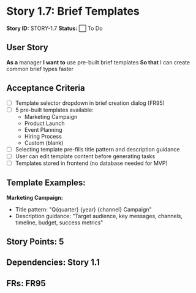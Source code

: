 # Story 1.7: Brief Templates

**Story ID:** STORY-1.7
**Status:** ⬜ To Do

## User Story
**As a** manager
**I want to** use pre-built brief templates
**So that** I can create common brief types faster

## Acceptance Criteria
- [ ] Template selector dropdown in brief creation dialog (FR95)
- [ ] 5 pre-built templates available:
  - Marketing Campaign
  - Product Launch
  - Event Planning
  - Hiring Process
  - Custom (blank)
- [ ] Selecting template pre-fills title pattern and description guidance
- [ ] User can edit template content before generating tasks
- [ ] Templates stored in frontend (no database needed for MVP)

## Template Examples:
**Marketing Campaign:**
- Title pattern: "Q{quarter} {year} {channel} Campaign"
- Description guidance: "Target audience, key messages, channels, timeline, budget, success metrics"

## Story Points: 5
## Dependencies: Story 1.1
## FRs: FR95
